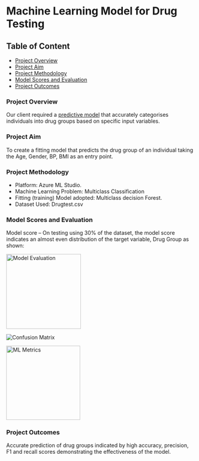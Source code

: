 # Machine Learning Model for Drug Testing

## Table of Content
- [Project Overview](#project-overview)
- [Project Aim](#project-aim)
- [Project Methodology](#project-methodology)
- [Model Scores and Evaluation](#model-scores-and-evaluation)
- [Project Outcomes](#project-outcomes)


### Project Overview

Our client required a [predictive model](https://eyowhite.com/projects/) that accurately categorises individuals into drug groups based on specific input variables. 

### Project Aim
To create a fitting model that predicts the drug group of an individual taking the Age, Gender, BP, BMI as an entry point.

### Project Methodology
- Platform: Azure ML Studio.
- Machine Learning Problem: Multiclass Classification
- Fitting (training) Model adopted: Multiclass decision Forest.
- Dataset Used: Drugtest.csv

### Model Scores and Evaluation

Model score – On testing using 30% of the dataset, the model score indicates an almost even distribution of the target variable, Drug Group as shown:

<img width="199" alt="Model Evaluation" src="https://github.com/eyowhite/Model-for-Drug-Testing/assets/151957176/917ea8f0-2d2f-48c6-9410-39167d9a316b">

![Confusion Matrix](https://github.com/eyowhite/Model-for-Drug-Testing/assets/151957176/44abfc5a-49ef-428d-9346-de3dd01baee4)

<img width="197" alt="ML Metrics" src="https://github.com/eyowhite/Model-for-Drug-Testing/assets/151957176/be057209-b84b-4aa4-902a-8794e5e7b309">

### Project Outcomes
Accurate prediction of drug groups indicated by high accuracy, precision, F1 and recall scores demonstrating the effectiveness of the model.




